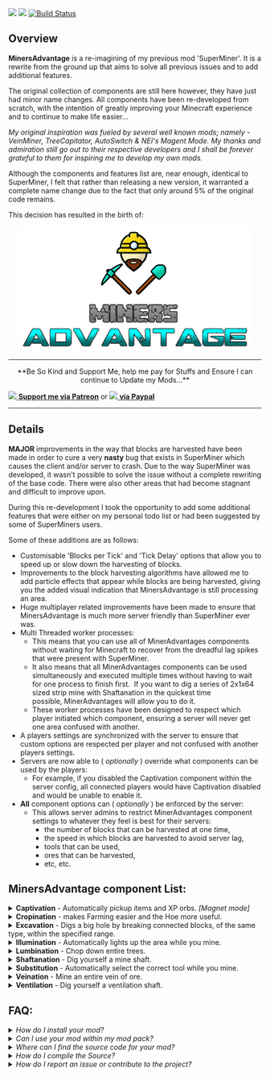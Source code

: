 ![](http://cf.way2muchnoise.eu/versions/For%20MC_291972_all.svg) ![](http://cf.way2muchnoise.eu/full_291972_Downloads.svg) [![Build Status](https://travis-ci.org/DuelMonster/MinersAdvantage.svg?branch=MC_1.12.2)](https://travis-ci.org/DuelMonster/MinersAdvantage)
## Overview
**MinersAdvantage** is a re-imagining of my previous mod 'SuperMiner'. It is a rewrite from the ground up that aims to solve all previous issues and to add additional features.

The original collection of components are still here however, they have just had minor name changes. All components have been re-developed from scratch, with the intention of greatly improving your Minecraft experience and to continue to make life easier...

*My original inspiration was fueled by several well known mods; namely - VeinMiner, TreeCapitator, AutoSwitch & NEI's Magent Mode. My thanks and admiration still go out to their respective developers and I shall be forever grateful to them for inspiring me to develop my own mods.*

Although the components and features list are, near enough, identical to SuperMiner, I felt that rather than releasing a new version, it warranted a complete name change due to the fact that only around 5% of the original code remains.

This decision has resulted in the birth of:
<p align="center"><img src="/src/main/resources/MinersAdvantage_Banner.png"/></p>

***

<p align="center">**Be So Kind and Support Me, help me pay for Stuffs and Ensure I can continue to Update my Mods...**</p>

[![](http://i.imgur.com/CAJuExT.png) **Support me via Patreon**](https://www.patreon.com/DuelMonster)
or
[![](https://www.paypalobjects.com/en_GB/i/btn/btn_donate_SM.gif) **via Paypal**](https://www.paypal.com/cgi-bin/webscr?cmd=_s-xclick&hosted_button_id=9VMJMWCLDM4DE)

***
## Details
**MAJOR** improvements in the way that blocks are harvested have been made in order to cure a very **nasty** bug that exists in SuperMiner which causes the client and/or server to crash. Due to the way SuperMiner was developed, it wasn't possible to solve the issue without a complete rewriting of the base code. There were also other areas that had become stagnant and difficult to improve upon.

During this re-development I took the opportunity to add some additional features that were either on my personal todo list or had been suggested by some of SuperMiners users.

Some of these additions are as follows:

- Customisable 'Blocks per Tick' and 'Tick Delay' options that allow you to speed up or slow down the harvesting of blocks.
- Improvements to the block harvesting algorithms have allowed me to add particle effects that appear while blocks are being harvested, giving you the added visual indication that MinersAdvantage is still processing an area.
- Huge multiplayer related improvements have been made to ensure that MinersAdvantage is much more server friendly than SuperMiner ever was.
- Multi Threaded worker processes:
  - This means that you can use all of MinerAdvantages components without waiting for Minecraft to recover from the dreadful lag spikes that were present with SuperMiner.
  - It also means that all MinerAdvantages components can be used simultaneously and executed multiple times without having to wait for one process to finish first.  If you want to dig a series of 2x1x64 sized strip mine with Shaftanation in the quickest time possible, MinerAdvantages will allow you to do it.
  - These worker processes have been designed to respect which player initiated which component, ensuring a server will never get one area confused with another.
- A players settings are synchronized with the server to ensure that custom options are respected per player and not confused with another players settings.
- Servers are now able to ( *optionally* ) override what components can be used by the players:
  - For example, if you disabled the Captivation component within the server config, all connected players would have Captivation disabled and would be unable to enable it.
- **All** component options can ( *optionally* ) be enforced by the server:
  - This allows server admins to restrict MinerAdvantages component settings to whatever they feel is best for their servers:
    - the number of blocks that can be harvested at one time,
    - the speed in which blocks are harvested to avoid server lag,
    - tools that can be used,
    - ores that can be harvested,
    - etc, etc.

## MinersAdvantage component List:
<details><summary><strong>Captivation</strong> - Automatically pickup items and XP orbs. <em>[Magnet mode]</em></summary>
  
Captivation is a magnet mode mod that not only picks up items within a specified range but will also pick up any XP Orbs as well. The magnetic range is defaulted to a 16 block radius of the player in both horizontal and vertical axis. The range is user definable.

Comes with a configurable Whitelist / Blacklist. This list allows you to tell Captivation which items it should collect or which it should ignore. By using the "Is Whitelist" configuration option you can tell Captivation to treat the "Item IDs" list as a Whitelist (True) or a Blacklist (False). Default is True (Whitelist).

Features:
- Automatically picks up Items.
- Automatically picks up XP Orbs.
- Customizable Horizontal radius.
- Customizable Vertical radius.
- Customizable Whitelist / Blacklist.
</details>
  
<details><summary><strong>Cropination</strong> - makes Farming easier and the Hoe more useful.</summary>

**Auto Hoe:** It is now really easy to till your land ready for crop growing. Just right click the dirt/grass with your Hoe as normal and Cropination will automagically till the ground for you. Only the areas that are in range of a water source are tilled. If no water source is found, the Hoe will just act as normal.

**Auto Harvest:** When right clicking any plant-able crop with a Hoe, all mature crops will be harvested and replanted.
An optional "Harvest Seeds" option is avaliable to allow you to gather seeds along with the mature crop.  This is turned off by default, meaning that only the crop will be dropped.

Features:
- Automatically till an area of dirt that has a valid water source.
- Automatically harvest mature crops and replant.
- Optionalanly "Harvest Seeds".
</details>

<details><summary><strong>Excavation</strong> - Digs a big hole by breaking connected blocks, of the same type, within the specified range.</summary>

Excavation allows you to dig/mine big holes by breaking a single block. All blocks of the same type will be mined within the specified range. This range is user definable to allow you to fine tune the amount of land you want to harvest.
You are required to hold down a key while mining in order for it to work. Default button is the Grave key - ' **\`** '
There is a Tools list that can be defined so that you can restrict Excavation to only work with the specified tool(s). It is defaulted to an empty list, which allows all tools and items in your hand or just your hand.

If you have Illumination enabled and the 'Auto Illuminate' option is switched on (default is on), then Excavation will tell Illumination to place torches on the lowest level of the hole so you don't have to.

If you have Veination enabled and the 'Mine Ore Veins' option is switched on (default is off), then Excavation will tell Veination to mine the ore veins that are contained within the area being excavated.

**Single Layer Excavation:** This feature allows you to excavate an area 1 level at a time.
It uses the same block limit and radius to determine the area to excavate but will only dig at the height of the block initially destroyed. You are required to hold down a key while mining in order for it to work. Default button is the Backslash key - '**/**'

**Pathanation:** This feature allows you to automatically path an area using the Path block.

When holding the Excavation toggle key (default Grave ' \` ') and right clicking Grass ( or Dirt ) using a shovel, a path will be produced in the direction you are facing. Unlike the vanilla mechanic MinersAdvantage allows you to turn Dirt into Path blocks as well as Grass.
The 'Path Width' and 'Path Length' can be adjusted using the MinersAdvantage configuration.
Width has a minimum of 1 block and maximum of 16 blocks.
Length has a minimum of 3 blocks and maximum of 64 blocks.
The path will be laid up/down hill, depending on the terrain, as long as the next block isn't more than 1 block higher or lower.

Excavation also recognizes the different variations of Stone types (smooth, andesite, diorite, and granite).
This makes it easier to go around your world collecting a particular stone type for you latest, awesome build.  An option is available to disable the variation detection, causing Excavation to harvest all stone types.

_**Small Warning**: Keep an eye on your inventory space, as excavating will fill your inventory quickly..._

Features:
- Customizable Tools list.
- Customizable Blocks list.
- Customizable block limit.
- Customizable block radius.
- Customizable Path width.
- Customizable Path length.
- Optional Stone variation detection.  Default is True.
- Works with Illumination to light the shaft.
- Works with Veination to mine the ore veins that intersect the shaft.
</details>

<details><summary><strong>Illumination</strong> - Automatically lights up the area while you mine.</summary>

Illumination has been designed to allow you to mine away and not worry about lighting the area as you go. It checks the light level at your feet while you are breaking blocks and places a torch if the light level falls below the defined light level.

A default keybinding of 'V' is available which allows Torches to be placed without the need to swap the currently held item.

**NOTE:** *You are required to have torches within your inventory in order for this component to work.*

Features:

- Customizable Lowest Light Level.
- Torch placement keybind.  Default button is 'V'.
</details>

<details><summary><strong>Lumbination</strong> - Chop down entire trees.</summary>

Lumbination allows you to chop down an entire tree just like you would in real life.  It intelligently tries to identify the whole tree based on the size of the trunk and it's branches.
You can define whether or not the whole tree will be chopped down when chopping it higher than the bottom block. The default is no, which will leave any blocks below the chopping point.

Features:
- Customizable Tools list.
- Customizable Wood blocks list.
- Customizable Leaf blocks list.
</details>

<details><summary><strong>Shaftanation</strong> - Dig yourself a mine shaft.</summary>

Shaftanation was created to make strip mining quicker and easier by digging a mine shaft automagically.
Once the shaft is dug, all you need to do is to take a walk and collect the Ores.
By default Shaftanation will dig a mine shaft two blocks high, one block wide and sixteen blocks long. The size of the shaft is fully customizable to suit your needs.
Using the Mod options or the config file you can specify the shaft Height, Width and Length within the default limits.
You are required to hold down a key while mining in order for it to work. Default button is the 'Left Alt' key.

If you have Illumination enabled and the 'Auto Illuminate' option is switched on (default is on), then Shaftanation will tell Illumination to place torches along the length of the shaft so you don't have to.

If you have Veination enabled and the 'Mine Ore Veins' option is switched on (default is off), then Shaftanation will tell Veination to mine the ore veins that intersect the length of the shaft.

_**Small Warning:** Keep an eye on your inventory space, as shaft digging will fill your inventory quickly..._

Features:
- Customizable Shaft Height - Limit of between 2 & 16.
- Customizable Shaft Width - Limit of between 1 & 16.
- Customizable Shaft Length - Limit of between 4 & 128.
- Works with Illumination to light the shaft.
- Works with Veination to mine the ore veins that intersect the shaft.
</details>

<details><summary><strong>Substitution</strong> - Automatically select the correct tool while you mine.</summary>

Substitution will automatically switch to the best tool when you start breaking a block and by default will switch back to the previously held item after you're done.
Only those tools that are in your hotbar inventory slots will be used. The quickest/best tool will be selected based on the block being attacked and the best enchantments.
By default, a Silk Touch tool will be selected for silk touchable blocks, like Ores, Glowstone, Glass etc. If silk touch is unavaliable Fortune will be favoured.
A sword will be selected if you are attacking a mob. By default all passive mobs (Cows, Sheep, Pigs etc) will be ignored by Substitution, unless you disable the feature in the configuration.

Features:
- Optional: Switch back to the previously held item.
- Optional: Favour a SilkTouch tool over any other tool.
- Optional: Ignore other tools when deciding to substitute if the current Tool is valid for the block.
- Optional: Ignore Passive Mobs when deciding to substitute to a weapon.
</details>

<details><summary><strong>Veination</strong> - Mine an entire vein of ore.</summary>

Veination allows you to mine entire veins of ore.
There is no need to hold a button in order for the vein to be mined, it will be done automatically for you.

Features:
- Customizable Tools list.
- Customizable Ore blocks list.
</details>

<details><summary><strong>Ventilation</strong> - Dig yourself a ventilation shaft.</summary>

Ventilation help you to get to your desired mining level quicker and easier by digging a vent straight down, or get to the surface sooner by digging straight up.
By default Ventilation will dig a vent one block wide and sixteen blocks deep. The size of the vent is fully customizable to suit your needs.
Using the Mod options or the config file you can specify the vent Diamiter and Depth within the default limits.
You are required to hold down a key while mining in order for it to work. This is the same key used by Shaftanation (default being 'Left Alt').

If the vent Diamiter is greater than 1, you have Illumination enabled and the 'Auto Illuminate' option is switched on (default is on), then Ventilation will tell Illumination to place torches upon the walls of the vent so you don't have to.

If you have Veination enabled and the 'Mine Ore Veins' option is switched on (default is off), then Ventilation will tell Veination to mine the ore veins that intersect the depth of the vent.

As the vent is being dug out Ventilation will place Ladders in the center of the North wall of the vent.
**NOTE:** *You are required to have ladders within your inventory.*

_**Small Warning:** Keep an eye on your inventory space, as vent digging will fill your inventory quickly..._

Features:
- Customizable vent Diamiter - Limit of between 1 & 5.
- Customizable vent Depth - Limit of between 1 & 128.
- Works with Illumination to light the vent.
- Works with Veination to mine the ore veins that intersect the vent.
- Place Ladders on one wall of the vent, from top to bottom.
</details>

## FAQ:

<details><summary><em>How do I install your mod?</em></summary>
  
- Download and install Minecraft Forge
- Download MinersAdvantage.
- Place the mod jar file into the mods folder of your Minecraft installation.
- Start Minecraft.

**NOTE:** MinersAdvantage must be installed on both Client and Server in order to work correctly.
</details>

<details><summary><em>Can I use your mod within my mod pack?</em></summary>
  
I give my _**full permission**_ to include MinersAdvantage in any mod pack, as long as the following conditions are met:
- Ensure you provide a link to MinerAdvantage.
- Properly credit me as the author - DuelMonster
- You mustn't make any money off of your mod pack.
- Be sure to remove these mods from your pack if I specifically request it.
</details>

<details><summary><em>Where can I find the source code for your mod?</em></summary>
  
The source is avaliable under GNU Lesser General Public License v3.0 and can be found within my GitHub repository.

[**GitHub.com/DuelMonster/MinersAdvantage**](https://github.com/DuelMonster/MinersAdvantage)
</details>

<details><summary><em>How do I compile the Source?</em></summary>
  
[**Compiling MinersAdvantage**](/.github/CONTRIBUTING.md)
</details>

<details><summary><em>How do I report an issue or contribute to the project?</em></summary>
  
[**Contributing MinersAdvantage**](/.github/CONTRIBUTING.md#contributing)
</details>
